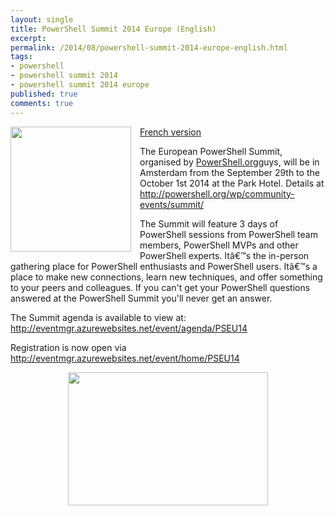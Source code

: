 ```yaml
---
layout: single
title: PowerShell Summit 2014 Europe (English)
excerpt: 
permalink: /2014/08/powershell-summit-2014-europe-english.html
tags: 
- powershell
- powershell summit 2014
- powershell summit 2014 europe
published: true
comments: true
---
```


 
 <a href="{{ base_path }}/images/2014/20140812_PowerShell_Summit_2014_Europe_(English)/2014-03-11%252B6-43-32%252BPM__205120932__-298x308.jpg" imageanchor="1" style="clear: left; float: left; margin-bottom: 1em; margin-right: 1em;"><img border="0" src="{{ base_path }}/images/2014/20140812_PowerShell_Summit_2014_Europe_(English)/2014-03-11%252B6-43-32%252BPM__205120932__-298x308.jpg" height="200" width="193" /></a>
<a href="{{ base_path }}/2014/08/powershell-summit-2014-europe.html" target="_blank">French version</a>

The European PowerShell Summit, organised by <a href="http://powershell.org/">PowerShell.org</a>guys, will be in Amsterdam from the September 29th to the October 1st 2014 at the Park Hotel. Details at <a href="http://powershell.org/wp/community-events/summit/">http://powershell.org/wp/community-events/summit/</a>

The Summit will feature 3 days of PowerShell sessions from PowerShell team members, PowerShell MVPs and other PowerShell experts. Itâ€™s the in-person gathering place for PowerShell enthusiasts and PowerShell users. Itâ€™s a place to make new connections, learn new techniques, and offer something to your peers and colleagues. If you can't get your PowerShell questions answered at the PowerShell Summit you'll never get an answer.



The Summit agenda is available to view at: <a href="http://eventmgr.azurewebsites.net/event/agenda/PSEU14">http://eventmgr.azurewebsites.net/event/agenda/PSEU14</a>

Registration is now open via <a href="http://eventmgr.azurewebsites.net/event/home/PSEU14">http://eventmgr.azurewebsites.net/event/home/PSEU14</a>
<div>
</div><div class="separator" style="clear: both; text-align: center;"><a href="{{ base_path }}/images/2014/20140812_PowerShell_Summit_2014_Europe_(English)/KeizersgrachtReguliersgrachtAmsterdam__572490669__-1600x1066.jpg" imageanchor="1" style="margin-left: 1em; margin-right: 1em;"><img border="0" src="{{ base_path }}/images/2014/20140812_PowerShell_Summit_2014_Europe_(English)/KeizersgrachtReguliersgrachtAmsterdam__572490669__-1600x1066.jpg" height="213" width="320" /></a></div>


